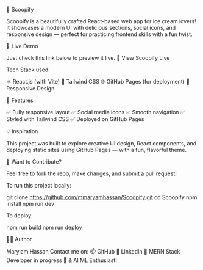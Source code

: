 🍦 Scoopify

Scoopify is a beautifully crafted React-based web app for ice cream lovers!
It showcases a modern UI with delicious sections, social icons, and responsive design — perfect for practicing frontend skills with a fun twist.

🚀 Live Demo

Just check this link below to preview it live.
🔗 View Scoopify Live

Tech Stack used:

⚛️ React.js (with Vite)
🎨 Tailwind CSS
🌐 GitHub Pages (for deployment)
🎯 Responsive Design

📁 Features

✅ Fully responsive layout
✅ Social media icons
✅ Smooth navigation
✅ Styled with Tailwind CSS
✅ Deployed on GitHub Pages

💡 Inspiration

This project was built to explore creative UI design, React components, and deploying static sites using GitHub Pages — with a fun, flavorful theme.

🧁 Want to Contribute?

Feel free to fork the repo, make changes, and submit a pull request!

To run this project locally:

git clone https://github.com/mmaryamhassan/Scoopify.git
cd Scoopify
npm install
npm run dev

To deploy:

npm run build
npm run deploy

👩‍💻 Author

Maryiam Hassan
Contact me on:
📫 GitHub
🔗 LinkedIn
💼 MERN Stack Developer in progress 🌱 & AI ML Enthusiast!
